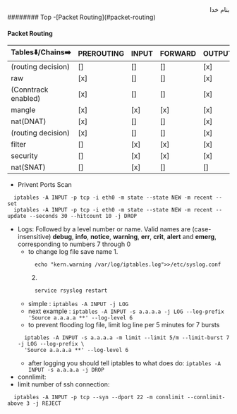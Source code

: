 <div dir="rtl">بنام خدا</div>
######## Top
-[Packet Routing](#packet-routing)


#### Packet Routing
Tables:arrow_down:/Chains:arrow_right:|**PREROUTING**|**INPUT**|**FORWARD**|**OUTPUT**|**POSTROUTING**
---|---|---|---|---|---|
(routing decision)|[]|[]|[]|[x]|[]|
raw|[x]|[]|[]|[x]|[]|
(Conntrack enabled)|[x]|[]|[]|[x]|[]|
mangle|[x]|[x]|[x]|[x]|[x]|
nat(DNAT)|[x]|[]|[]|[x]|[]|
(routing decision)|[x]|[]|[]|[x]|[]|
filter|[]|[x]|[x]|[x]|[]|
security|[]|[x]|[x]|[x]|[]|
nat(SNAT)|[]|[x]|[]|[]|[x]|

- Privent Ports Scan
```vim
  iptables -A INPUT -p tcp -i eth0 -m state --state NEW -m recent --set
  iptables -A INPUT -p tcp -i eth0 -m state --state NEW -m recent --update --seconds 30 --hitcount 10 -j DROP
```
- Logs: Followed by a level number or name. Valid names are (case-insensitive) __debug__, __info__, __notice__, __warning__, __err__,
        __crit__, __alert__ and __emerg__, corresponding to numbers 7 through 0
  - to change log file save name 
    1. 
    ```vim
      echo "kern.warning /var/log/iptables.log">>/etc/syslog.conf
    ```
    2. 
    ```vim
      service rsyslog restart
    ```
  - simple : `iptables -A INPUT -j LOG`
  - next example : `iptables -A INPUT -s a.a.a.a -j LOG --log-prefix 'Source a.a.a.a **' --log-level 6`
  - to prevent flooding log file, limit log line per 5 minutes for 7 bursts
  ```vim
    iptables -A INPUT -s a.a.a.a -m limit --limit 5/m --limit-burst 7 -j LOG --log-prefix \
    'Source a.a.a.a **' --log-level 6
  ```
  - after logging you should tell iptables to what does do: `iptables -A INPUT -s a.a.a.a -j DROP`
 - connlimit:
  - limit number of ssh connection:
  ```vim
    iptables -A INPUT -p tcp --syn --dport 22 -m connlimit --connlimit-above 3 -j REJECT
  ```



<div dir="rtl"></div>
<div dir="rtl"></div>
<div dir="rtl"></div>
<div dir="rtl"></div>
<div dir="rtl"></div>
<div dir="rtl"></div>

